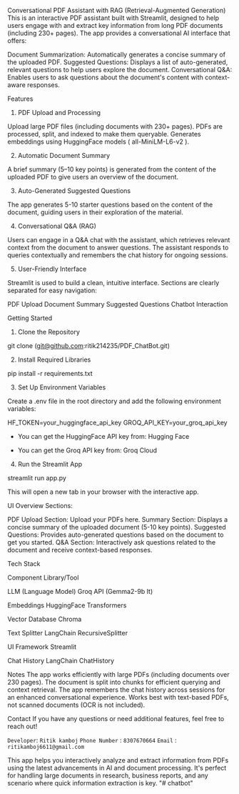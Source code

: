 Conversational PDF Assistant with RAG (Retrieval-Augmented Generation)
This is an interactive PDF assistant built with Streamlit, designed to help users engage with and extract key information from long PDF documents (including 230+ pages). The app provides a conversational AI
interface that offers:

Document Summarization: Automatically generates a concise summary of the uploaded PDF.
Suggested Questions: Displays a list of auto-generated, relevant questions to help users explore the document.
Conversational Q&A: Enables users to ask questions about the document's content with context-aware responses.

Features
1. PDF Upload and Processing

Upload large PDF files (including documents with 230+ pages).
PDFs are processed, split, and indexed to make them queryable.
Generates embeddings using HuggingFace models ( all-MiniLM-L6-v2 ).

2. Automatic Document Summary

A brief summary (5–10 key points) is generated from the content of the uploaded PDF to give users an overview of the document.

3. Auto-Generated Suggested Questions

The app generates 5-10 starter questions based on the content of the document, guiding users in their exploration of the material.

4. Conversational Q&A (RAG)

Users can engage in a Q&A chat with the assistant, which retrieves relevant context from the document to answer questions.
The assistant responds to queries contextually and remembers the chat history for ongoing sessions.

5. User-Friendly Interface

Streamlit is used to build a clean, intuitive interface.
Sections are clearly separated for easy navigation:

PDF Upload
Document Summary
Suggested Questions
Chatbot Interaction

Getting Started
1. Clone the Repository

git clone (git@github.com:ritik214235/PDF_ChatBot.git)

2. Install Required Libraries

pip install -r requirements.txt


3. Set Up Environment Variables

Create a .env file in the root directory and add the following environment variables:

HF_TOKEN=your_huggingface_api_key
GROQ_API_KEY=your_groq_api_key


- You can get the HuggingFace API key from: Hugging Face

- You can get the Groq API key from: Groq Cloud

4. Run the Streamlit App

streamlit run app.py


This will open a new tab in your browser with the interactive app.

UI Overview
Sections:

PDF Upload Section: Upload your PDFs here.
Summary Section: Displays a concise summary of the uploaded document (5-10 key points).
Suggested Questions: Provides auto-generated questions based on the document to get you started.
Q&A Section: Interactively ask questions related to the document and receive context-based responses.

Tech Stack

Component Library/Tool

LLM (Language Model) Groq API (Gemma2-9b It)

Embeddings HuggingFace Transformers

Vector Database Chroma

Text Splitter LangChain RecursiveSplitter

UI Framework Streamlit

Chat History LangChain ChatHistory

Notes
The app works efficiently with large PDFs (including documents over 230 pages).
The document is split into chunks for efficient querying and context retrieval.
The app remembers the chat history across sessions for an enhanced conversational experience.
Works best with text-based PDFs, not scanned documents (OCR is not included).

Contact
If you have any questions or need additional features, feel free to reach out!

`Developer`: `Ritik kamboj`
`Phone Number` : `8307670664`
`Email` : `ritikamboj6611@gmail.com`


This app helps you interactively analyze and extract information from PDFs using the latest advancements in AI and document processing. It's perfect for handling large documents in research, business reports,
and any scenario where quick information extraction is key.
"# chatbot" 
